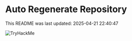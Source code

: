 # Auto Regenerate Repository

This README was last updated: 2025-04-21 22:40:47

 ![TryHackMe](https://tryhackme.com/badge/533634)
